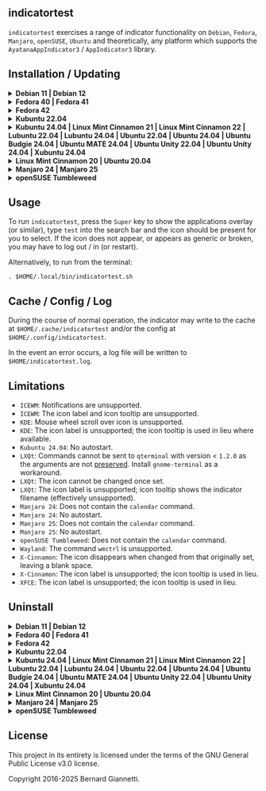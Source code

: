 indicatortest
---

`indicatortest` exercises a range of indicator functionality on `Debian`, `Fedora`, `Manjaro`, `openSUSE`, `Ubuntu` and theoretically, any platform which supports the `AyatanaAppIndicator3` / `AppIndicator3` library.



Installation / Updating
-----------------------

<details><summary><b>Debian 11 | Debian 12</b></summary>

1. Install operating system packages:

    ```
    sudo apt-get -y install calendar fortune-mod fortunes gir1.2-ayatanaappindicator3-0.1 gnome-shell-extension-appindicator libcairo2-dev libgirepository1.0-dev libnotify-bin pulseaudio-utils python3-pip python3-venv wl-clipboard wmctrl
    ```

2. Create a `Python3` virtual environment at `$HOME/.local/venv_indicators` and install `indicatortest`, including icons, .desktop and run script:
    ```
    indicator=indicatortest && \
    venv=$HOME/.local/venv_indicators && \
    if [ ! -d ${venv} ]; then python3 -m venv ${venv}; fi && \
    . ${venv}/bin/activate && \
    python3 -m pip install --upgrade PyGObject\<=3.50.0 ${indicator} && \
    deactivate && \
    . $(ls -d ${venv}/lib/python3.* | head -1)/site-packages/${indicator}/platform/linux/install.sh
    ```
3. For the `appindicator` extension to take effect, log out / in (or restart) and in a terminal run:
    ```
    gnome-extensions enable ubuntu-appindicators@ubuntu.com
    ```

</details>

<details><summary><b>Fedora 40 | Fedora 41</b></summary>

1. Install operating system packages:

    ```
    sudo dnf -y install cairo-gobject-devel calendar fortune-mod gcc gobject-introspection-devel libappindicator-gtk3 pulseaudio-utils python3-devel python3-pip wl-clipboard wmctrl
    ```

2. Create a `Python3` virtual environment at `$HOME/.local/venv_indicators` and install `indicatortest`, including icons, .desktop and run script:
    ```
    indicator=indicatortest && \
    venv=$HOME/.local/venv_indicators && \
    if [ ! -d ${venv} ]; then python3 -m venv ${venv}; fi && \
    . ${venv}/bin/activate && \
    python3 -m pip install --upgrade PyGObject ${indicator} && \
    deactivate && \
    . $(ls -d ${venv}/lib/python3.* | head -1)/site-packages/${indicator}/platform/linux/install.sh
    ```
3. Install the `GNOME Shell` `AppIndicator and KStatusNotifierItem Support` [extension](https://extensions.gnome.org/extension/615/appindicator-support).

</details>

<details><summary><b>Fedora 42</b></summary>

1. Install operating system packages:

    ```
    sudo dnf -y install cairo-gobject-devel calendar fortune-mod gcc gobject-introspection-devel libappindicator-gtk3 python3-devel python3-pip wl-clipboard wmctrl
    ```

2. Create a `Python3` virtual environment at `$HOME/.local/venv_indicators` and install `indicatortest`, including icons, .desktop and run script:
    ```
    indicator=indicatortest && \
    venv=$HOME/.local/venv_indicators && \
    if [ ! -d ${venv} ]; then python3 -m venv ${venv}; fi && \
    . ${venv}/bin/activate && \
    python3 -m pip install --upgrade PyGObject ${indicator} && \
    deactivate && \
    . $(ls -d ${venv}/lib/python3.* | head -1)/site-packages/${indicator}/platform/linux/install.sh
    ```
3. Install the `GNOME Shell` `AppIndicator and KStatusNotifierItem Support` [extension](https://extensions.gnome.org/extension/615/appindicator-support).

</details>

<details><summary><b>Kubuntu 22.04</b></summary>

1. Install operating system packages:

    ```
    sudo apt-get -y install calendar fortune-mod fortunes gir1.2-ayatanaappindicator3-0.1 libcairo2-dev libgirepository1.0-dev libnotify-bin pulseaudio-utils python3-pip python3-venv wl-clipboard wmctrl
    ```

2. Create a `Python3` virtual environment at `$HOME/.local/venv_indicators` and install `indicatortest`, including icons, .desktop and run script:
    ```
    indicator=indicatortest && \
    venv=$HOME/.local/venv_indicators && \
    if [ ! -d ${venv} ]; then python3 -m venv ${venv}; fi && \
    . ${venv}/bin/activate && \
    python3 -m pip install --upgrade PyGObject\<=3.50.0 ${indicator} && \
    deactivate && \
    . $(ls -d ${venv}/lib/python3.* | head -1)/site-packages/${indicator}/platform/linux/install.sh
    ```
3. Install the `GNOME Shell` `AppIndicator and KStatusNotifierItem Support` [extension](https://extensions.gnome.org/extension/615/appindicator-support).

</details>

<details><summary><b>Kubuntu 24.04 | Linux Mint Cinnamon 21 | Linux Mint Cinnamon 22 | Lubuntu 22.04 | Lubuntu 24.04 | Ubuntu 22.04 | Ubuntu 24.04 | Ubuntu Budgie 24.04 | Ubuntu MATE 24.04 | Ubuntu Unity 22.04 | Ubuntu Unity 24.04 | Xubuntu 24.04</b></summary>

1. Install operating system packages:

    ```
    sudo apt-get -y install calendar fortune-mod fortunes gir1.2-ayatanaappindicator3-0.1 libcairo2-dev libgirepository1.0-dev libnotify-bin pulseaudio-utils python3-pip python3-venv wl-clipboard wmctrl
    ```

2. Create a `Python3` virtual environment at `$HOME/.local/venv_indicators` and install `indicatortest`, including icons, .desktop and run script:
    ```
    indicator=indicatortest && \
    venv=$HOME/.local/venv_indicators && \
    if [ ! -d ${venv} ]; then python3 -m venv ${venv}; fi && \
    . ${venv}/bin/activate && \
    python3 -m pip install --upgrade PyGObject\<=3.50.0 ${indicator} && \
    deactivate && \
    . $(ls -d ${venv}/lib/python3.* | head -1)/site-packages/${indicator}/platform/linux/install.sh
    ```
</details>

<details><summary><b>Linux Mint Cinnamon 20 | Ubuntu 20.04</b></summary>

1. Install operating system packages:

    ```
    sudo apt-get -y install fortune-mod fortunes gir1.2-ayatanaappindicator3-0.1 libcairo2-dev libgirepository1.0-dev libnotify-bin pulseaudio-utils python3-pip python3-venv wl-clipboard wmctrl
    ```

2. Create a `Python3` virtual environment at `$HOME/.local/venv_indicators` and install `indicatortest`, including icons, .desktop and run script:
    ```
    indicator=indicatortest && \
    venv=$HOME/.local/venv_indicators && \
    if [ ! -d ${venv} ]; then python3 -m venv ${venv}; fi && \
    . ${venv}/bin/activate && \
    python3 -m pip install --upgrade PyGObject\<=3.50.0 ${indicator} && \
    deactivate && \
    . $(ls -d ${venv}/lib/python3.* | head -1)/site-packages/${indicator}/platform/linux/install.sh
    ```
</details>

<details><summary><b>Manjaro 24 | Manjaro 25</b></summary>

1. Install operating system packages:

    ```
    sudo pacman -S --noconfirm cairo fortune-mod gcc libayatana-appindicator pkgconf wl-clipboard wmctrl
    ```

2. Create a `Python3` virtual environment at `$HOME/.local/venv_indicators` and install `indicatortest`, including icons, .desktop and run script:
    ```
    indicator=indicatortest && \
    venv=$HOME/.local/venv_indicators && \
    if [ ! -d ${venv} ]; then python3 -m venv ${venv}; fi && \
    . ${venv}/bin/activate && \
    python3 -m pip install --upgrade PyGObject ${indicator} && \
    deactivate && \
    . $(ls -d ${venv}/lib/python3.* | head -1)/site-packages/${indicator}/platform/linux/install.sh
    ```
</details>

<details><summary><b>openSUSE Tumbleweed</b></summary>

1. Install operating system packages:

    ```
    sudo zypper install -y cairo-devel fortune gcc gobject-introspection-devel python3-devel typelib-1_0-AyatanaAppIndicator3-0_1 wl-clipboard
    ```

2. Create a `Python3` virtual environment at `$HOME/.local/venv_indicators` and install `indicatortest`, including icons, .desktop and run script:
    ```
    indicator=indicatortest && \
    venv=$HOME/.local/venv_indicators && \
    if [ ! -d ${venv} ]; then python3 -m venv ${venv}; fi && \
    . ${venv}/bin/activate && \
    python3 -m pip install --upgrade PyGObject ${indicator} && \
    deactivate && \
    . $(ls -d ${venv}/lib/python3.* | head -1)/site-packages/${indicator}/platform/linux/install.sh
    ```
3. Install the `GNOME Shell` `AppIndicator and KStatusNotifierItem Support` [extension](https://extensions.gnome.org/extension/615/appindicator-support).

</details>


Usage
-----

To run `indicatortest`, press the `Super` key to show the applications overlay (or similar), type `test` into the search bar and the icon should be present for you to select.  If the icon does not appear, or appears as generic or broken, you may have to log out / in (or restart).

Alternatively, to run from the terminal:

```. $HOME/.local/bin/indicatortest.sh```


Cache / Config / Log
--------------------

During the course of normal operation, the indicator may write to the cache at `$HOME/.cache/indicatortest` and/or the config at `$HOME/.config/indicatortest`.

In the event an error occurs, a log file will be written to `$HOME/indicatortest.log`.


Limitations
-----------

- `ICEWM`: Notifications are unsupported.
- `ICEWM`: The icon label and icon tooltip are unsupported.
- `KDE`: Mouse wheel scroll over icon is unsupported.
- `KDE`: The icon label is unsupported; the icon tooltip is used in lieu where available.
- `Kubuntu 24.04`: No autostart.
- `LXQt`: Commands cannot be sent to `qterminal` with version < `1.2.0` as the arguments are not [preserved](https://github.com/lxqt/qterminal/issues/335). Install `gnome-terminal` as a workaround.
- `LXQt`: The icon cannot be changed once set.
- `LXQt`: The icon label is unsupported; icon tooltip shows the indicator filename (effectively unsupported).
- `Manjaro 24`: Does not contain the `calendar` command.
- `Manjaro 24`: No autostart.
- `Manjaro 25`: Does not contain the `calendar` command.
- `Manjaro 25`: No autostart.
- `openSUSE Tumbleweed`: Does not contain the `calendar` command.
- `Wayland`: The command `wmctrl` is unsupported.
- `X-Cinnamon`: The icon disappears when changed from that originally set, leaving a blank space.
- `X-Cinnamon`: The icon label is unsupported; the icon tooltip is used in lieu.
- `XFCE`: The icon label is unsupported; the icon tooltip is used in lieu.


Uninstall
---------

<details><summary><b>Debian 11 | Debian 12</b></summary>

1. Uninstall operating system packages:

    ```
    sudo apt-get -y remove calendar fortune-mod fortunes gir1.2-ayatanaappindicator3-0.1 gnome-shell-extension-appindicator libcairo2-dev libgirepository1.0-dev libnotify-bin pulseaudio-utils python3-pip python3-venv wl-clipboard wmctrl
    ```

2. Uninstall the indicator from the `Python3` virtual environment, including icons, .desktop and run script:
    ```
    indicator=indicatortest && \
    venv=$HOME/.local/venv_indicators && \
    $(ls -d ${venv}/lib/python3.* | head -1)/site-packages/${indicator}/platform/linux/uninstall.sh && \
    . ${venv}/bin/activate && \
    python3 -m pip uninstall --yes ${indicator} && \
    count=$(python3 -m pip --disable-pip-version-check list | grep -o "indicator" | wc -l) && \
    deactivate && \
    if [ "$count" -eq "0" ]; then rm -f -r ${venv}; fi 
    ```

    The configuration directory `$HOME/.config/indicatortest` will not be deleted.

    The cache directory `$HOME/.cache/indicatortest` will be deleted.

    If no other indicators remain installed, the virtual environment will be deleted.

</details>

<details><summary><b>Fedora 40 | Fedora 41</b></summary>

1. Uninstall operating system packages:

    ```
    sudo dnf -y remove cairo-gobject-devel calendar fortune-mod gcc gobject-introspection-devel libappindicator-gtk3 pulseaudio-utils python3-devel python3-pip wl-clipboard wmctrl
    ```

2. Uninstall the indicator from the `Python3` virtual environment, including icons, .desktop and run script:
    ```
    indicator=indicatortest && \
    venv=$HOME/.local/venv_indicators && \
    $(ls -d ${venv}/lib/python3.* | head -1)/site-packages/${indicator}/platform/linux/uninstall.sh && \
    . ${venv}/bin/activate && \
    python3 -m pip uninstall --yes ${indicator} && \
    count=$(python3 -m pip --disable-pip-version-check list | grep -o "indicator" | wc -l) && \
    deactivate && \
    if [ "$count" -eq "0" ]; then rm -f -r ${venv}; fi 
    ```

    The configuration directory `$HOME/.config/indicatortest` will not be deleted.

    The cache directory `$HOME/.cache/indicatortest` will be deleted.

    If no other indicators remain installed, the virtual environment will be deleted.

3. The `GNOME Shell` `AppIndicator and KStatusNotifierItem Support` extension may be turned [off](https://extensions.gnome.org/extension/615/appindicator-support) if no longer in use by other indicators.

</details>

<details><summary><b>Fedora 42</b></summary>

1. Uninstall operating system packages:

    ```
    sudo dnf -y remove cairo-gobject-devel calendar fortune-mod gcc gobject-introspection-devel libappindicator-gtk3 python3-devel python3-pip wl-clipboard wmctrl
    ```

2. Uninstall the indicator from the `Python3` virtual environment, including icons, .desktop and run script:
    ```
    indicator=indicatortest && \
    venv=$HOME/.local/venv_indicators && \
    $(ls -d ${venv}/lib/python3.* | head -1)/site-packages/${indicator}/platform/linux/uninstall.sh && \
    . ${venv}/bin/activate && \
    python3 -m pip uninstall --yes ${indicator} && \
    count=$(python3 -m pip --disable-pip-version-check list | grep -o "indicator" | wc -l) && \
    deactivate && \
    if [ "$count" -eq "0" ]; then rm -f -r ${venv}; fi 
    ```

    The configuration directory `$HOME/.config/indicatortest` will not be deleted.

    The cache directory `$HOME/.cache/indicatortest` will be deleted.

    If no other indicators remain installed, the virtual environment will be deleted.

3. The `GNOME Shell` `AppIndicator and KStatusNotifierItem Support` extension may be turned [off](https://extensions.gnome.org/extension/615/appindicator-support) if no longer in use by other indicators.

</details>

<details><summary><b>Kubuntu 22.04</b></summary>

1. Uninstall operating system packages:

    ```
    sudo apt-get -y remove calendar fortune-mod fortunes gir1.2-ayatanaappindicator3-0.1 libcairo2-dev libgirepository1.0-dev libnotify-bin pulseaudio-utils python3-pip python3-venv wl-clipboard wmctrl
    ```

2. Uninstall the indicator from the `Python3` virtual environment, including icons, .desktop and run script:
    ```
    indicator=indicatortest && \
    venv=$HOME/.local/venv_indicators && \
    $(ls -d ${venv}/lib/python3.* | head -1)/site-packages/${indicator}/platform/linux/uninstall.sh && \
    . ${venv}/bin/activate && \
    python3 -m pip uninstall --yes ${indicator} && \
    count=$(python3 -m pip --disable-pip-version-check list | grep -o "indicator" | wc -l) && \
    deactivate && \
    if [ "$count" -eq "0" ]; then rm -f -r ${venv}; fi 
    ```

    The configuration directory `$HOME/.config/indicatortest` will not be deleted.

    The cache directory `$HOME/.cache/indicatortest` will be deleted.

    If no other indicators remain installed, the virtual environment will be deleted.

3. The `GNOME Shell` `AppIndicator and KStatusNotifierItem Support` extension may be turned [off](https://extensions.gnome.org/extension/615/appindicator-support) if no longer in use by other indicators.

</details>

<details><summary><b>Kubuntu 24.04 | Linux Mint Cinnamon 21 | Linux Mint Cinnamon 22 | Lubuntu 22.04 | Lubuntu 24.04 | Ubuntu 22.04 | Ubuntu 24.04 | Ubuntu Budgie 24.04 | Ubuntu MATE 24.04 | Ubuntu Unity 22.04 | Ubuntu Unity 24.04 | Xubuntu 24.04</b></summary>

1. Uninstall operating system packages:

    ```
    sudo apt-get -y remove calendar fortune-mod fortunes gir1.2-ayatanaappindicator3-0.1 libcairo2-dev libgirepository1.0-dev libnotify-bin pulseaudio-utils python3-pip python3-venv wl-clipboard wmctrl
    ```

2. Uninstall the indicator from the `Python3` virtual environment, including icons, .desktop and run script:
    ```
    indicator=indicatortest && \
    venv=$HOME/.local/venv_indicators && \
    $(ls -d ${venv}/lib/python3.* | head -1)/site-packages/${indicator}/platform/linux/uninstall.sh && \
    . ${venv}/bin/activate && \
    python3 -m pip uninstall --yes ${indicator} && \
    count=$(python3 -m pip --disable-pip-version-check list | grep -o "indicator" | wc -l) && \
    deactivate && \
    if [ "$count" -eq "0" ]; then rm -f -r ${venv}; fi 
    ```

    The configuration directory `$HOME/.config/indicatortest` will not be deleted.

    The cache directory `$HOME/.cache/indicatortest` will be deleted.

    If no other indicators remain installed, the virtual environment will be deleted.

</details>

<details><summary><b>Linux Mint Cinnamon 20 | Ubuntu 20.04</b></summary>

1. Uninstall operating system packages:

    ```
    sudo apt-get -y remove fortune-mod fortunes gir1.2-ayatanaappindicator3-0.1 libcairo2-dev libgirepository1.0-dev libnotify-bin pulseaudio-utils python3-pip python3-venv wl-clipboard wmctrl
    ```

2. Uninstall the indicator from the `Python3` virtual environment, including icons, .desktop and run script:
    ```
    indicator=indicatortest && \
    venv=$HOME/.local/venv_indicators && \
    $(ls -d ${venv}/lib/python3.* | head -1)/site-packages/${indicator}/platform/linux/uninstall.sh && \
    . ${venv}/bin/activate && \
    python3 -m pip uninstall --yes ${indicator} && \
    count=$(python3 -m pip --disable-pip-version-check list | grep -o "indicator" | wc -l) && \
    deactivate && \
    if [ "$count" -eq "0" ]; then rm -f -r ${venv}; fi 
    ```

    The configuration directory `$HOME/.config/indicatortest` will not be deleted.

    The cache directory `$HOME/.cache/indicatortest` will be deleted.

    If no other indicators remain installed, the virtual environment will be deleted.

</details>

<details><summary><b>Manjaro 24 | Manjaro 25</b></summary>

1. Uninstall operating system packages:

    ```
    sudo pacman -R --noconfirm cairo fortune-mod gcc libayatana-appindicator pkgconf wl-clipboard wmctrl
    ```

2. Uninstall the indicator from the `Python3` virtual environment, including icons, .desktop and run script:
    ```
    indicator=indicatortest && \
    venv=$HOME/.local/venv_indicators && \
    $(ls -d ${venv}/lib/python3.* | head -1)/site-packages/${indicator}/platform/linux/uninstall.sh && \
    . ${venv}/bin/activate && \
    python3 -m pip uninstall --yes ${indicator} && \
    count=$(python3 -m pip --disable-pip-version-check list | grep -o "indicator" | wc -l) && \
    deactivate && \
    if [ "$count" -eq "0" ]; then rm -f -r ${venv}; fi 
    ```

    The configuration directory `$HOME/.config/indicatortest` will not be deleted.

    The cache directory `$HOME/.cache/indicatortest` will be deleted.

    If no other indicators remain installed, the virtual environment will be deleted.

</details>

<details><summary><b>openSUSE Tumbleweed</b></summary>

1. Uninstall operating system packages:

    ```
    sudo zypper remove -y cairo-devel fortune gcc gobject-introspection-devel python3-devel typelib-1_0-AyatanaAppIndicator3-0_1 wl-clipboard
    ```

2. Uninstall the indicator from the `Python3` virtual environment, including icons, .desktop and run script:
    ```
    indicator=indicatortest && \
    venv=$HOME/.local/venv_indicators && \
    $(ls -d ${venv}/lib/python3.* | head -1)/site-packages/${indicator}/platform/linux/uninstall.sh && \
    . ${venv}/bin/activate && \
    python3 -m pip uninstall --yes ${indicator} && \
    count=$(python3 -m pip --disable-pip-version-check list | grep -o "indicator" | wc -l) && \
    deactivate && \
    if [ "$count" -eq "0" ]; then rm -f -r ${venv}; fi 
    ```

    The configuration directory `$HOME/.config/indicatortest` will not be deleted.

    The cache directory `$HOME/.cache/indicatortest` will be deleted.

    If no other indicators remain installed, the virtual environment will be deleted.

3. The `GNOME Shell` `AppIndicator and KStatusNotifierItem Support` extension may be turned [off](https://extensions.gnome.org/extension/615/appindicator-support) if no longer in use by other indicators.

</details>


License
-------

This project in its entirety is licensed under the terms of the GNU General Public License v3.0 license.

Copyright 2016-2025 Bernard Giannetti.
